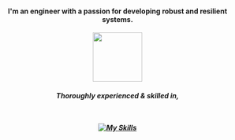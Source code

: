 <h4 align="center">I'm an engineer with a passion for developing robust and resilient systems.</h4>

<div align="center">
  <img src="https://github.com/user-attachments/assets/ae9efe3a-29dc-44eb-b47b-3e612606fbf8" width=100 height=100 >
</div>

<h5 align="center">
  Thoroughly experienced & skilled in,
  <br/><br/><br/>
  
  [![My Skills](https://skillicons.dev/icons?i=go,docker,ts,c&theme=dark)](https://skillicons.dev)
  
</h5>





